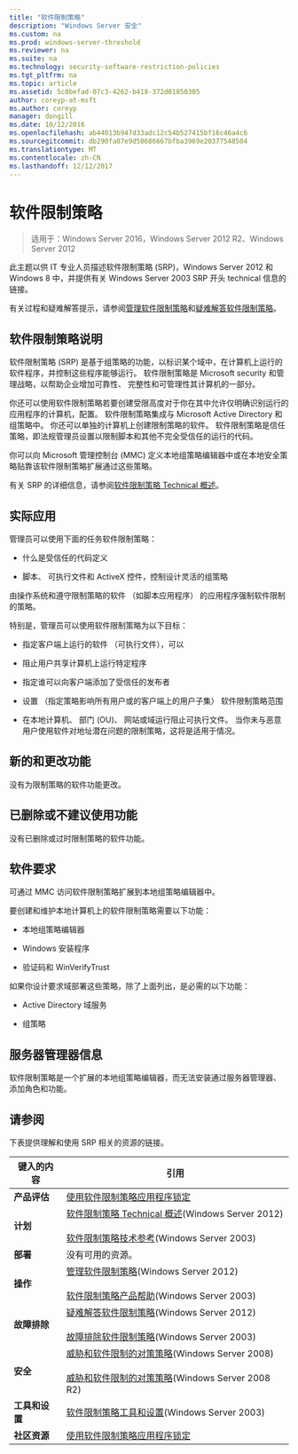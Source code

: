 ```yaml
---
title: "软件限制策略"
description: "Windows Server 安全"
ms.custom: na
ms.prod: windows-server-threshold
ms.reviewer: na
ms.suite: na
ms.technology: security-software-restriction-policies
ms.tgt_pltfrm: na
ms.topic: article
ms.assetid: 5c0befad-07c3-4262-b418-372d01850305
author: coreyp-at-msft
ms.author: coreyp
manager: dongill
ms.date: 10/12/2016
ms.openlocfilehash: ab44013b947d33adc12c54b527415bf16c46a4c6
ms.sourcegitcommit: db290fa07e9d50686667bfba3969e20377548504
ms.translationtype: MT
ms.contentlocale: zh-CN
ms.lasthandoff: 12/12/2017
---
```

# <a name="software-restriction-policies"></a>软件限制策略

>适用于：Windows Server 2016，Windows Server 2012 R2、Windows Server 2012

此主题以供 IT 专业人员描述软件限制策略 (SRP)，Windows Server 2012 和 Windows 8 中，并提供有关 Windows Server 2003 SRP 开头 technical 信息的链接。

有关过程和疑难解答提示，请参阅[管理软件限制策略](administer-software-restriction-policies.md)和[疑难解答软件限制策略](troubleshoot-software-restriction-policies.md)。

## <a name="BKMK_OVER"></a>软件限制策略说明
软件限制策略 (SRP) 是基于组策略的功能，以标识某个域中，在计算机上运行的软件程序，并控制这些程序能够运行。 软件限制策略是 Microsoft security 和管理战略，以帮助企业增加可靠性、 完整性和可管理性其计算机的一部分。

你还可以使用软件限制策略若要创建受限高度对于你在其中允许仅明确识别运行的应用程序的计算机，配置。 软件限制策略集成与 Microsoft Active Directory 和组策略中。 你还可以单独的计算机上创建限制策略的软件。 软件限制策略是信任策略，即法规管理员设置以限制脚本和其他不完全受信任的运行的代码。

你可以向 Microsoft 管理控制台 (MMC) 定义本地组策略编辑器中或在本地安全策略贴靠该软件限制策略扩展通过这些策略。

有关 SRP 的详细信息，请参阅[软件限制策略 Technical 概述](software-restriction-policies-technical-overview.md)。

## <a name="BKMK_APP"></a>实际应用
管理员可以使用下面的任务软件限制策略：

-   什么是受信任的代码定义

-   脚本、 可执行文件和 ActiveX 控件，控制设计灵活的组策略

由操作系统和遵守限制策略的软件 （如脚本应用程序） 的应用程序强制软件限制的策略。

特别是，管理员可以使用软件限制策略为以下目标：

-   指定客户端上运行的软件 （可执行文件），可以

-   阻止用户共享计算机上运行特定程序

-   指定谁可以向客户端添加了受信任的发布者

-   设置 （指定策略影响所有用户或的客户端上的用户子集） 软件限制策略范围

-   在本地计算机、 部门 (OU)、 网站或域运行阻止可执行文件。 当你未与恶意用户使用软件对地址潜在问题的限制策略，这将是适用于情况。

## <a name="BKMK_NEW"></a>新的和更改功能
没有为限制策略的软件功能更改。

## <a name="BKMK_DEP"></a>已删除或不建议使用功能
没有已删除或过时限制策略的软件功能。

## <a name="BKMK_SOFT"></a>软件要求
可通过 MMC 访问软件限制策略扩展到本地组策略编辑器中。

要创建和维护本地计算机上的软件限制策略需要以下功能：

-   本地组策略编辑器

-   Windows 安装程序

-   验证码和 WinVerifyTrust

如果你设计要求域部署这些策略，除了上面列出，是必需的以下功能：

-   Active Directory 域服务

-   组策略

## <a name="BKMK_INSTALL"></a>服务器管理器信息
软件限制策略是一个扩展的本地组策略编辑器，而无法安装通过服务器管理器、 添加角色和功能。

## <a name="BKMK_LINKS"></a>请参阅
下表提供理解和使用 SRP 相关的资源的链接。

|键入的内容|引用|
|--------|-------|
|**产品评估**|[使用软件限制策略应用程序锁定](https://technet.microsoft.com/magazine/2008.06.srp.aspx?pr=blog)|
|**计划**|[软件限制策略 Technical 概述](software-restriction-policies-technical-overview.md)(Windows Server 2012)<br /><br />[软件限制策略技术参考](https://technet.microsoft.com/library/cc728085(v=WS.10).aspx)(Windows Server 2003)|
|**部署**|没有可用的资源。|
|**操作**|[管理软件限制策略](administer-software-restriction-policies.md)(Windows Server 2012)<br /><br />[软件限制策略产品帮助](https://technet.microsoft.com/library/cc779607(v=WS.10).aspx)(Windows Server 2003)|
|**故障排除**|[疑难解答软件限制策略](troubleshoot-software-restriction-policies.md)(Windows Server 2012)<br /><br />[故障排除软件限制策略](https://technet.microsoft.com/library/cc737011(v=WS.10).aspx)(Windows Server 2003)|
|**安全**|[威胁和软件限制的对策策略](https://technet.microsoft.com/library/dd349795(v=WS.10).aspx)(Windows Server 2008)<br /><br />[威胁和软件限制的对策策略](https://technet.microsoft.com/library/hh125926(v=WS.10).aspx)(Windows Server 2008 R2)|
|**工具和设置**|[软件限制策略工具和设置](https://technet.microsoft.com/library/cc782454(v=WS.10).aspx)(Windows Server 2003)|
|**社区资源**|[使用软件限制策略应用程序锁定](https://technet.microsoft.com/magazine/2008.06.srp.aspx?pr=blog)|



